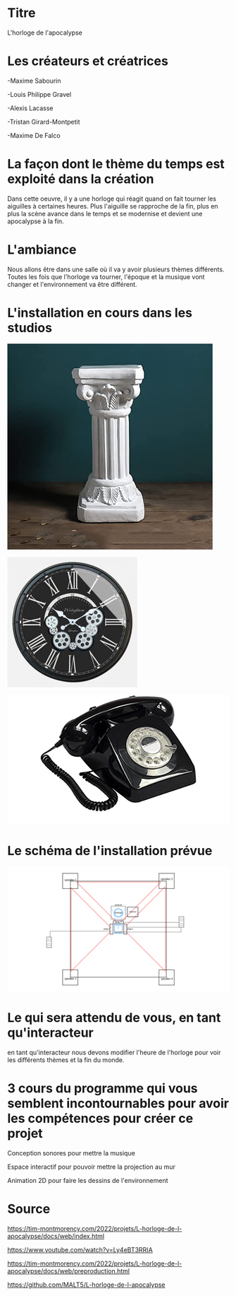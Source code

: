 # Titre
L'horloge de l'apocalypse

# Les créateurs et créatrices

-Maxime Sabourin

-Louis Philippe Gravel

-Alexis Lacasse

-Tristan Girard-Montpetit

-Maxime De Falco

# La façon dont le thème du temps est exploité dans la création
Dans cette oeuvre, il y a une horloge qui réagit quand on fait tourner les aiguilles à certaines heures. Plus l'aiguille se rapproche de la fin, plus en plus la scène avance dans le temps et se modernise et devient une apocalypse à la fin.

# L'ambiance

Nous allons être dans une salle où il va y avoir plusieurs thèmes différents. Toutes les fois que l'horloge va tourner, l'époque et la musique vont changer et l'environnement va être différent.

# L'installation en cours dans les studios 

![colone.jpg](media/colone.jpg)

![horloge.jpg](media/horloge.jpg)

![telephone.png](media/telephone.png)

# Le schéma de l'installation prévue 

![plantation.png](media/plantation.png)

# Le qui sera attendu de vous, en tant qu'interacteur
en tant qu'interacteur nous devons modifier l'heure de l'horloge pour voir les différents thèmes et la fin du monde.

# 3 cours du programme qui vous semblent incontournables pour avoir les compétences pour créer ce projet

Conception sonores pour mettre la musique

Espace interactif pour pouvoir mettre la projection au mur

Animation 2D pour faire les dessins de l'environnement

# Source

https://tim-montmorency.com/2022/projets/L-horloge-de-l-apocalypse/docs/web/index.html

https://www.youtube.com/watch?v=Ly4eBT3RRIA

https://tim-montmorency.com/2022/projets/L-horloge-de-l-apocalypse/docs/web/preproduction.html

https://github.com/MALT5/L-horloge-de-l-apocalypse
